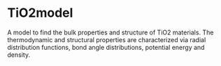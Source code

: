 # TiO2model
A model to find the bulk properties and structure of TiO2 materials. The thermodynamic and structural properties are characterized via radial distribution functions, bond angle distributions, potential energy and density.
